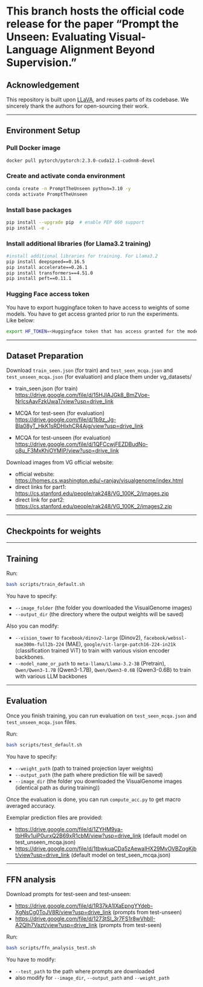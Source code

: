 # This branch hosts the official code release for the paper “Prompt the Unseen: Evaluating Visual-Language Alignment Beyond Supervision.”

## Acknowledgement

This repository is built upon [LLaVA](https://github.com/haotian-liu/LLaVA), 
and reuses parts of its codebase. We sincerely thank the authors for open-sourcing their work.

---

## Environment Setup

### Pull Docker image
```bash
docker pull pytorch/pytorch:2.3.0-cuda12.1-cudnn8-devel
```

### Create and activate conda environment
```bash
conda create -n PromptTheUnseen python=3.10 -y
conda activate PromptTheUnseen
```

### Install base packages
```bash
pip install --upgrade pip  # enable PEP 660 support
pip install -e .
```

### Install additional libraries (for Llama3.2 training)
```bash
#install additional libraries for training. For Llama3.2
pip install deepspeed==0.16.5
pip install accelerate==0.26.1
pip install transformers==4.51.0
pip install peft==0.11.1
```

### Hugging Face access token
You have to export huggingface token to have access to weights of some models. You have to get access granted prior to run the experiments.  
Like below:
```bash
export HF_TOKEN=<Huggingface token that has access granted for the model weights.>
```

---

## Dataset Preparation

Download `train_seen.json` (for train) and `test_seen_mcqa.json` and `test_unseen_mcqa.json` (for evaluation) and place them under vg_datasets/

- train_seen.json (for train)  
  https://drive.google.com/file/d/15HJlAJGk8_BmZVoe-NrIcsAavFzkUwaT/view?usp=drive_link

- MCQA for test-seen (for evaluation)  
  https://drive.google.com/file/d/1b9z_Jg-Bla08yT_HkK1sRDHlxhCR4Ajg/view?usp=drive_link

- MCQA for test-unseen (for evaluation)  
  https://drive.google.com/file/d/1QFCcwjFEZDBudNo-o8u_F3MxKhiOYMIP/view?usp=drive_link

Download images from VG official website:

- official website: https://homes.cs.washington.edu/~ranjay/visualgenome/index.html  
- direct links for part1: https://cs.stanford.edu/people/rak248/VG_100K_2/images.zip  
- direct link for part2: https://cs.stanford.edu/people/rak248/VG_100K_2/images2.zip

---

## Checkpoints for weights

<!-- (No content was provided in the original text; header kept intentionally.) -->

---

## Training

Run:
```bash
bash scripts/train_default.sh
```

You have to specify:
- `--image_folder` (the folder you downloaded the VisualGenome images)  
- `--output_dir` (the directory where the output weights will be saved)

Also you can modify:
- `--vision_tower` to `facebook/dinov2-large` (Dinov2), `facebook/webssl-mae300m-full2b-224` (MAE), `google/vit-large-patch16-224-in21k` (classification trained ViT) to train with various vision encoder backbones.
- `--model_name_or_path` to `meta-llama/Llama-3.2-3B` (Pretrain), `Qwen/Qwen3-1.7B` (Qwen3-1.7B), `Qwen/Qwen3-0.6B` (Qwen3-0.6B) to train with various LLM backbones

---

## Evaluation

Once you finish training, you can run evaluation on `test_seen_mcqa.json` and `test_unseen_mcqa.json` files.

Run:
```bash
bash scripts/test_default.sh
```

You have to specify:
- `--weight_path` (path to trained projection layer weights)
- `--output_path` (the path where prediction file will be saved)
- `--image_dir` (the folder you downloaded the VisualGenome images (identical path as during training))

Once the evaluation is done, you can run `compute_acc.py` to get macro averaged accuracy.

Exemplar prediction files are provided:
- https://drive.google.com/file/d/1ZYHM9ya-tbHRv1uiP0urxQ2B69xR1cbM/view?usp=drive_link  (default model on test_unseen_mcqa.json)
- https://drive.google.com/file/d/1tbwkuaCDa5zAewaIHX29MvOVBZqgKjbt/view?usp=drive_link  (default model on test_seen_mcqa.json)

---

## FFN analysis

Download prompts for test-seen and test-unseen:

- https://drive.google.com/file/d/1R37kA1lXaEpngYYdeb-XgNsCg0ToJV8R/view?usp=drive_link  (prompts from test-unseen)
- https://drive.google.com/file/d/1273tSI_3r7FS1r8wVhbII-A2QIh7Vazt/view?usp=drive_link  (prompts from test-seen)

Run:
```bash
bash scripts/ffn_analysis_test.sh
```

You have to modify:
- `--test_path` to the path where prompts are downloaded
- also modify for `--image_dir`, `--output_path` and `--weight_path`
